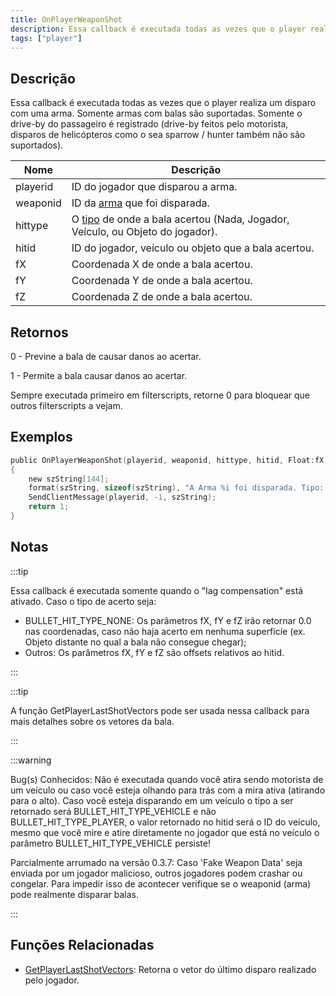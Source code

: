 ```yaml
---
title: OnPlayerWeaponShot
description: Essa callback é executada todas as vezes que o player realiza um disparo com uma arma.
tags: ["player"]
---
```


<VersionWarn name='callback' version='SA-MP 0.3z' />

## Descrição

Essa callback é executada todas as vezes que o player realiza um disparo com uma arma. Somente armas com balas são suportadas. Somente o drive-by do passageiro é registrado (drive-by feitos pelo motorista, disparos de helicópteros como o sea sparrow / hunter também não são suportados).

| Nome     | Descrição                                                                                                     |
| -------- | ------------------------------------------------------------------------------------------------------------- |
| playerid | ID do jogador que disparou a arma.                                                                            |
| weaponid | ID da [arma](../resources/weaponids) que foi disparada.                                                       |
| hittype  | O [tipo](../resources/bullethittypes) de onde a bala acertou (Nada, Jogador, Veículo, ou Objeto do jogador).  |
| hitid    | ID do jogador, veículo ou objeto que a bala acertou.                                                          |
| fX       | Coordenada X de onde a bala acertou.                                                                          |
| fY       | Coordenada Y de onde a bala acertou.                                                                          |
| fZ       | Coordenada Z de onde a bala acertou.                                                                          |

## Retornos

0 - Previne a bala de causar danos ao acertar.

1 - Permite a bala causar danos ao acertar.

Sempre executada primeiro em filterscripts, retorne 0 para bloquear que outros filterscripts a vejam.

## Exemplos

```c
public OnPlayerWeaponShot(playerid, weaponid, hittype, hitid, Float:fX, Float:fY, Float:fZ)
{
    new szString[144];
    format(szString, sizeof(szString), "A Arma %i foi disparada. Tipo: %i   ID: %i   Posição: %f, %f, %f", weaponid, hittype, hitid, fX, fY, fZ);
    SendClientMessage(playerid, -1, szString);
    return 1;
}
```

## Notas

:::tip

Essa callback é executada somente quando o "lag compensation" está ativado. Caso o tipo de acerto seja:
- BULLET_HIT_TYPE_NONE: Os parâmetros fX, fY e fZ irão retornar 0.0 nas coordenadas, caso não haja acerto em nenhuma superficíe (ex. Objeto distante no qual a bala não consegue chegar);
- Outros: Os parâmetros fX, fY e fZ são offsets relativos ao hitid.

:::

:::tip

A função GetPlayerLastShotVectors pode ser usada nessa callback para mais detalhes sobre os vetores da bala.

:::

:::warning

Bug(s) Conhecidos: Não é executada quando você atira sendo motorista de um veículo ou caso você esteja olhando para trás com a mira ativa (atirando para o alto). Caso você esteja disparando em um veículo o tipo a ser retornado será BULLET_HIT_TYPE_VEHICLE e não BULLET_HIT_TYPE_PLAYER, o valor retornado no hitid será o ID do veículo, mesmo que você mire e atire diretamente no jogador que está no veículo o parâmetro BULLET_HIT_TYPE_VEHICLE persiste!

Parcialmente arrumado na versão 0.3.7: Caso 'Fake Weapon Data' seja enviada por um jogador malicioso, outros jogadores podem crashar ou congelar. Para impedir isso de acontecer verifique se o weaponid (arma) pode realmente disparar balas.

:::

## Funções Relacionadas

- [GetPlayerLastShotVectors](../functions/GetPlayerLastShotVectors): Retorna o vetor do último disparo realizado pelo jogador.
